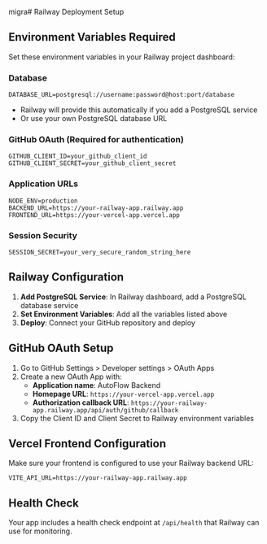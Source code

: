 migra# Railway Deployment Setup

## Environment Variables Required

Set these environment variables in your Railway project dashboard:

### Database
```
DATABASE_URL=postgresql://username:password@host:port/database
```
- Railway will provide this automatically if you add a PostgreSQL service
- Or use your own PostgreSQL database URL

### GitHub OAuth (Required for authentication)
```
GITHUB_CLIENT_ID=your_github_client_id
GITHUB_CLIENT_SECRET=your_github_client_secret
```

### Application URLs
```
NODE_ENV=production
BACKEND_URL=https://your-railway-app.railway.app
FRONTEND_URL=https://your-vercel-app.vercel.app
```

### Session Security
```
SESSION_SECRET=your_very_secure_random_string_here
```

## Railway Configuration

1. **Add PostgreSQL Service**: In Railway dashboard, add a PostgreSQL database service
2. **Set Environment Variables**: Add all the variables listed above
3. **Deploy**: Connect your GitHub repository and deploy

## GitHub OAuth Setup

1. Go to GitHub Settings > Developer settings > OAuth Apps
2. Create a new OAuth App with:
   - **Application name**: AutoFlow Backend
   - **Homepage URL**: `https://your-vercel-app.vercel.app`
   - **Authorization callback URL**: `https://your-railway-app.railway.app/api/auth/github/callback`
3. Copy the Client ID and Client Secret to Railway environment variables

## Vercel Frontend Configuration

Make sure your frontend is configured to use your Railway backend URL:
```
VITE_API_URL=https://your-railway-app.railway.app
```

## Health Check

Your app includes a health check endpoint at `/api/health` that Railway can use for monitoring.
